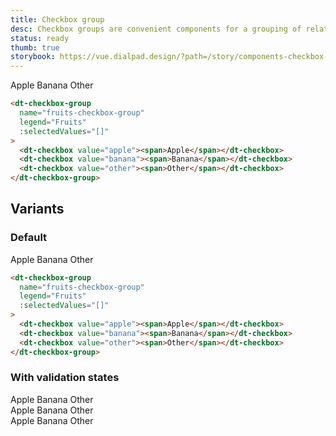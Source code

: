 ```yaml
---
title: Checkbox group
desc: Checkbox groups are convenient components for a grouping of related Checkboxes.
status: ready
thumb: true
storybook: https://vue.dialpad.design/?path=/story/components-checkbox-group--default
---
```


<code-well-header>
  <dt-checkbox-group
    name="fruits-checkbox-group"
    legend="Fruits"
    :selectedValues="[]"
  >
    <dt-checkbox value="apple"><span>Apple</span></dt-checkbox>
    <dt-checkbox value="banana"><span>Banana</span></dt-checkbox>
    <dt-checkbox value="other"><span>Other</span></dt-checkbox>
  </dt-checkbox-group>
</code-well-header>

```html
<dt-checkbox-group
  name="fruits-checkbox-group"
  legend="Fruits"
  :selectedValues="[]"
>
  <dt-checkbox value="apple"><span>Apple</span></dt-checkbox>
  <dt-checkbox value="banana"><span>Banana</span></dt-checkbox>
  <dt-checkbox value="other"><span>Other</span></dt-checkbox>
</dt-checkbox-group>
```

## Variants

### Default

<code-well-header>
  <dt-checkbox-group
    name="fruits-checkbox-group"
    legend="Fruits"
    :selectedValues="[]"
  >
    <dt-checkbox value="apple"><span>Apple</span></dt-checkbox>
    <dt-checkbox value="banana"><span>Banana</span></dt-checkbox>
    <dt-checkbox value="other"><span>Other</span></dt-checkbox>
  </dt-checkbox-group>
</code-well-header>

```html
<dt-checkbox-group
  name="fruits-checkbox-group"
  legend="Fruits"
  :selectedValues="[]"
>
  <dt-checkbox value="apple"><span>Apple</span></dt-checkbox>
  <dt-checkbox value="banana"><span>Banana</span></dt-checkbox>
  <dt-checkbox value="other"><span>Other</span></dt-checkbox>
</dt-checkbox-group>
```

### With validation states

<code-well-header>
  <div class="d-stack16">
    <div>
      <dt-checkbox-group
        name="checkbox-group-with-success-message"
        legend="Fruits"
        :messages='[{"message":"Success validation message","type":"success"}]'
      >
        <dt-checkbox value="apple"><span>Apple</span></dt-checkbox>
        <dt-checkbox value="banana"><span>Banana</span></dt-checkbox>
        <dt-checkbox value="other"><span>Other</span></dt-checkbox>
      </dt-checkbox-group>
    </div>
    <div>
      <dt-checkbox-group
        name="checkbox-group-with-warning-message"
        legend="Fruits"
        :messages='[{"message":"Warning validation message","type":"warning"}]'
      >
        <dt-checkbox value="apple"><span>Apple</span></dt-checkbox>
        <dt-checkbox value="banana"><span>Banana</span></dt-checkbox>
        <dt-checkbox value="other"><span>Other</span></dt-checkbox>
      </dt-checkbox-group>
    </div>
    <div>
      <dt-checkbox-group
      name="checkbox-group-with-error-message"
      legend="Fruits"
      :messages='[{"message":"Error validation message","type":"error"}]'
      >
        <dt-checkbox value="apple"><span>Apple</span></dt-checkbox>
        <dt-checkbox value="banana"><span>Banana</span></dt-checkbox>
        <dt-checkbox value="other"><span>Other</span></dt-checkbox>
      </dt-checkbox-group>
    </div>
  </div>
</code-well-header>
